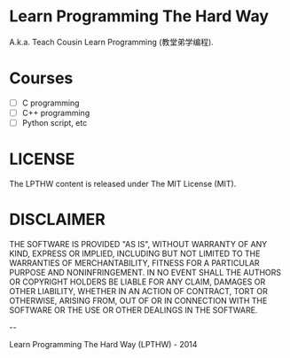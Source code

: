 Learn Programming The Hard Way
==============================

A.k.a. Teach Cousin Learn Programming (教堂弟学编程).

Courses
=======

- [ ] C programming
- [ ] C++ programming
- [ ] Python script, etc

LICENSE
=======

The LPTHW content is released under The MIT License (MIT).

DISCLAIMER
==========

THE SOFTWARE IS PROVIDED "AS IS", WITHOUT WARRANTY OF ANY KIND, EXPRESS OR
IMPLIED, INCLUDING BUT NOT LIMITED TO THE WARRANTIES OF MERCHANTABILITY,
FITNESS FOR A PARTICULAR PURPOSE AND NONINFRINGEMENT. IN NO EVENT SHALL THE
AUTHORS OR COPYRIGHT HOLDERS BE LIABLE FOR ANY CLAIM, DAMAGES OR OTHER
LIABILITY, WHETHER IN AN ACTION OF CONTRACT, TORT OR OTHERWISE, ARISING FROM,
OUT OF OR IN CONNECTION WITH THE SOFTWARE OR THE USE OR OTHER DEALINGS IN THE
SOFTWARE.

--

Learn Programming The Hard Way (LPTHW) - 2014

